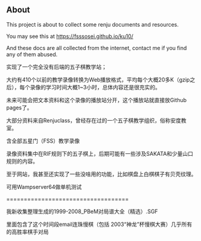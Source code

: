 ## About ##

This project is about to collect some renju documents and resources.

You may see this at https://fsssosei.github.io/ku10/

And these docs are all collected from the internet, contact me if you find any of them abused.

实现了一个完全没有后端的五子棋教学站；

大约有410个以前的教学录像转换为Web播放格式，平均每个大概20多K（gzip之后），每个录像的学习时间大概1~3小时，总体内容还是很充实的。

未来可能会把文本资料和这个录像的播放站分开，这个播放站就直接放Github pages了。

大部分资料来自Renjuclass，曾经存在过的一个五子棋教学组织，俗称安度教室。

含全部五星门（FSS）教学录像

录像资料集中在RIF规则下的五子棋上，后期可能有一些涉及SAKATA和少量山口规则的内容。

至于网站，我甚至还实现了一些没啥用的功能，比如棋盘上白棋棋子有贝壳纹理。

可用Wampserver64做单机测试

===================================

我新收集整理生成的1999-2008_PBeM对局谱大全（精选）.SGF

里面包含了这个时间段email连珠慢棋（包括 2003“神龙”杯慢棋大赛）几乎所有的高胜率棋手对局
